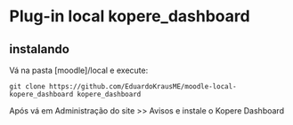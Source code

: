 # Plug-in local kopere_dashboard

## instalando

Vá na pasta [moodle]/local e execute:

```
git clone https://github.com/EduardoKrausME/moodle-local-kopere_dashboard kopere_dashboard
```

Após vá em Administração do site >> Avisos e instale o Kopere Dashboard